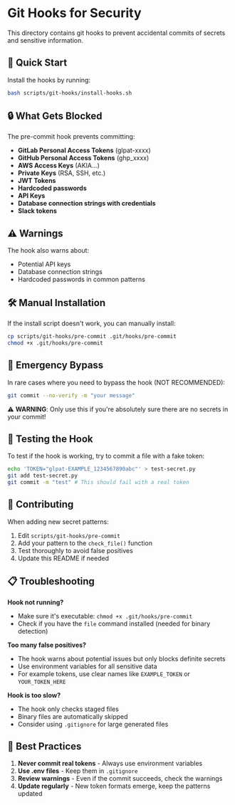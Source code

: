 # Git Hooks for Security

This directory contains git hooks to prevent accidental commits of secrets and sensitive information.

## 🚀 Quick Start

Install the hooks by running:

```bash
bash scripts/git-hooks/install-hooks.sh
```

## 🔒 What Gets Blocked

The pre-commit hook prevents committing:

- **GitLab Personal Access Tokens** (glpat-xxxx)
- **GitHub Personal Access Tokens** (ghp_xxxx)
- **AWS Access Keys** (AKIA...)
- **Private Keys** (RSA, SSH, etc.)
- **JWT Tokens**
- **Hardcoded passwords**
- **API Keys**
- **Database connection strings with credentials**
- **Slack tokens**

## ⚠️ Warnings

The hook also warns about:
- Potential API keys
- Database connection strings
- Hardcoded passwords in common patterns

## 🛠️ Manual Installation

If the install script doesn't work, you can manually install:

```bash
cp scripts/git-hooks/pre-commit .git/hooks/pre-commit
chmod +x .git/hooks/pre-commit
```

## 🚨 Emergency Bypass

In rare cases where you need to bypass the hook (NOT RECOMMENDED):

```bash
git commit --no-verify -m "your message"
```

⚠️ **WARNING**: Only use this if you're absolutely sure there are no secrets in your commit!

## 🧪 Testing the Hook

To test if the hook is working, try to commit a file with a fake token:

```bash
echo 'TOKEN="glpat-EXAMPLE_1234567890abc"' > test-secret.py
git add test-secret.py
git commit -m "test" # This should fail with a real token
```

## 🤝 Contributing

When adding new secret patterns:

1. Edit `scripts/git-hooks/pre-commit`
2. Add your pattern to the `check_file()` function
3. Test thoroughly to avoid false positives
4. Update this README if needed

## 📋 Troubleshooting

**Hook not running?**
- Make sure it's executable: `chmod +x .git/hooks/pre-commit`
- Check if you have the `file` command installed (needed for binary detection)

**Too many false positives?**
- The hook warns about potential issues but only blocks definite secrets
- Use environment variables for all sensitive data
- For example tokens, use clear names like `EXAMPLE_TOKEN` or `YOUR_TOKEN_HERE`

**Hook is too slow?**
- The hook only checks staged files
- Binary files are automatically skipped
- Consider using `.gitignore` for large generated files

## 🔐 Best Practices

1. **Never commit real tokens** - Always use environment variables
2. **Use .env files** - Keep them in `.gitignore`
3. **Review warnings** - Even if the commit succeeds, check the warnings
4. **Update regularly** - New token formats emerge, keep the patterns updated
